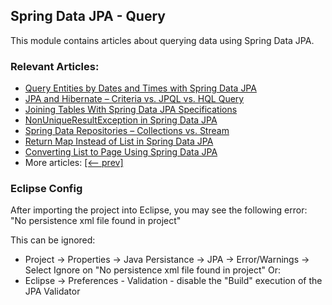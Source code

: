 ## Spring Data JPA - Query

This module contains articles about querying data using Spring Data JPA.

### Relevant Articles: 
- [Query Entities by Dates and Times with Spring Data JPA](https://www.baeldung.com/spring-data-jpa-query-by-date)
- [JPA and Hibernate – Criteria vs. JPQL vs. HQL Query](https://www.baeldung.com/jpql-hql-criteria-query)
- [Joining Tables With Spring Data JPA Specifications](https://www.baeldung.com/spring-jpa-joining-tables)
- [NonUniqueResultException in Spring Data JPA](https://www.baeldung.com/spring-jpa-non-unique-result-exception)
- [Spring Data Repositories – Collections vs. Stream](https://www.baeldung.com/spring-data-collections-vs-stream)
- [Return Map Instead of List in Spring Data JPA](https://www.baeldung.com/spring-data-return-map-instead-of-list)
- [Converting List to Page Using Spring Data JPA](https://www.baeldung.com/spring-data-jpa-convert-list-page)
- More articles: [[<-- prev]](../spring-data-jpa-query-2)

### Eclipse Config 
After importing the project into Eclipse, you may see the following error:  
"No persistence xml file found in project"

This can be ignored: 
- Project -> Properties -> Java Persistance -> JPA -> Error/Warnings -> Select Ignore on "No persistence xml file found in project"
Or: 
- Eclipse -> Preferences - Validation - disable the "Build" execution of the JPA Validator 
